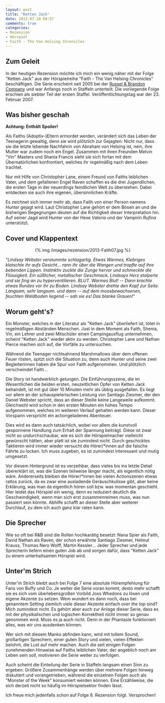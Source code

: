 ```yaml
---
layout: post
title: "Ketten Jack"
date: 2013-07-10 08:57
comments: true
categories:
- Rezension
- Hörspiel
- Faith - The Van Helsing Chronicles
---
```


## Zum Geleit

In der heutigen Rezension möchte ich mich ein wenig näher mit der Folge "Ketten Jack" aus der Hörspielreihe "Faith - The Van Helsing Chronicles" beschäftigen. Die Serie erscheint seit 2005 bei der [Russel & Brandon Company](http://www.rb-company.de/) und war Anfangs noch in Staffeln unterteilt. Die vorliegende Folge erschien als siebter Teil der ersten Staffel. Veröffentlichtungstag war der 23. Februar 2007.

## Was bisher geschah

**Achtung: Enthält Spoiler!**

Als Faiths (Adoptiv-)Eltern ermordet werden, verändert sich das Leben der Teenagerin gewaltig, denn sie wird plötzlich zur Gejagten: Nicht nur, dass sie die letzte lebende Nachfahrin von Abraham von Helsing ist, nein, ihre Mutter war zudem noch ein Engel. Zusammen mit ihren Freunden Melvin "Vin" Masters und Shania Francis sieht sie sich fortan mit dem Übernatürlichen konfrontiert, welches ihr regelmäßig nach dem Leben trachtet.

Nur mit Hilfe von Christopher Lane, einem Freund von Faiths leiblichen Vater, und dem gefallenen Engel Raven schaffen es die drei Jugendlichen, die ersten Tage in der neuerdings feindlichen Welt zu überstehen. Dabei entdecken sie auch ihre eigenen, übersinnlichen Kräfte.

Es zeichnet sich immer mehr ab, dass Faith von einer Person namens _Hunter_ gejagt wird. Laut Christopher Lane gehört er dem Bösen an und die bisherigen Begegnungen deuten auf die Richtigkeit dieser Interpretation hin. Auf seiner Jagd wird Hunter von der Hexe _Valeria_ und der Vampirin _Rufina_ unterstützt.

## Cover und Klappentext

<center>{% img /images/rezension/2013-Faith07.jpg %}</center>

_"Lindsay Webster verstummte schlagartig. Etwas Warmes, Klebriges klatschte ihr aufs Gesicht... rann ihr über die Wangen und tropfte auf ihre bebenden Lippen. Instinktiv zuckte die Zunge hervor und schmeckte die Flüssigkeit. Ein süßlicher, metallischer Geschmack. Lindsays Herz stolperte und sie fing an zu hyperventilieren. BLUT. Warmes Blut! -- Dann krachte etwas Rundes vor ihr zu Boden. Lindsay Webster drehte den Kopf zur Seite. Langsam, sehr langsam. und dann -- auf dem moosbewachsenen, feuchten Waldboden liegend -- sah sie es! Das blanke Grauen!_"

## Worum geht's?

Ein Monster, welches in der Literatur als "Ketten Jack" überliefert ist, tötet in regelmäßigen Abständen Menschen. Just in dem Moment als Faith, Shenia, Vin, ein Lehrer und zwei Mitschüler einen Campingausflug unternehmen, scheint "Ketten Jack" wieder aktiv zu werden. Christopher Lane und Nathan Pierce machen sich auf, die Vorfälle zu untersuchen.

Während die Teenager nichtsahnend Marshmallows über dem offenen Feuer rösten, spitzt sich die Situation zu, denn auch Hunter und seine zwei Begleiterinnen haben die Spur von Faith aufgenommen. Und plötzlich verschwindet Faith...

Die Story ist handwerklich gelungen. Die Einführungsszene, die im Wesentlichen die beiden ersten, neuzeitlichen Opfer von Ketten Jack behandelt, ist mit gut über 10 Minuten mehr als übbig ausgefallen. Es liegt vor allem an der schauspielerischen Leistung von Santiago Ziesmer, der den Daniel Webster spricht, dass an dieser Steille keine Langeweile aufkommt. Gleichwohl wird schon in den ersten Minuten ein hohes Tempo aufgenommen, welches im weiteren Verlauf gehalten werden kann. Dieser Vorspann verspricht ein actiongeladenes Abenteuer.

Dies wird es dann auch tatsächlich, wobei vor allem die kunstvoll gesponnene Handlung zum Erhalt der Spannung beiträgt. Diese ist zwar nicht so undurchschaubar, wie es sich die Hörspielmacher vielleicht gewünscht hätten, aber platt ist sie zumindest nicht. Durch geschicktes Taktieren wird immer wieder versucht die Hörer/*innen auf die falsche Fährte zu locken. Ich muss zugeben, es ist zumindest interessant und mutig umgesetzt.

Vor diesem Hintergrund ist es verzeihbar, dass vieles bis ins letzte Detail übererklärt ist, was die Szenen teilweise länger macht, als eigentlich nötig wäre. Andererseits bleiben die Hörer/*innen bei vielen Actionszenen etwas ratlos zurück, da es zwar eine ausladende Geräuschkulisse gibt, aber keine Erklärung, was man da eigentlich hören soll bzw. was momentan geschieht. Hier leidet das Hörspiel ein wenig, denn es reduziert deutlich die Geschwindigkeit, wenn man sich erst zusammenreimen muss, was nun passiert sein könnte. Abhilfe schafft an dieser Stelle aber weiterer Durchlauf, zu dem ich auch ganz klar raten kann.

## Die Sprecher

Wie so oft bei R&B sind die Rollen hochkarätig besetzt: Nana Spier als Faith, David Nathan als Raven, der schon erwähnte Santiago Ziesmer, Helmut Krauss, Thomas Nero Wolff, Martin Kessler... Jeder Sprecher und jede Sprecherin liefern einen guten Job ab und sorgen dafür, dass "Ketten Jack" zu einem unterhaltsamen Hörspiel wird.

## Unter'm Strich

Unter'm Strich bleibt auch bei Folge 7 eine absolute Hörempfehlung für Fans von Buffy und Co. Je weiter die Serie voran kommt, desto mehr schafft sie es sich vom überlebensgroßen Vorbild Joss Whedons zu lösen und eigene Akzente zu setzen. Wem wundert es dann noch, dass bei genanntem Setting ziemlich viele dieser Akzente einfach _over the top_ sind? Mich zumindest nicht. Es gehört aber auch zur Anlage dieser Serie, dass es mit der physikalischen und logischen Korrektheit nicht immer so genau genommen wird. Muss es ja auch nicht. Denn in der Phantasie funktioniert alles, was wir uns ausdenken können.

Wer sich mit diesem Manko abfinden kann, wird mit tollem Sound, großartigen Sprechern, einer guten Story und vielen, vielen Effekten belohnt, die Lust auf mehr machen. Auch die seit einigen Folgen zunehmenden Hinweise auf Faiths leiblichen Vater, der angeblich noch am Leben sein soll, motivieren die Serie weiter zu verfolgen.

Auch scheint die Einteilung der Serie in Staffeln langsam einen Sinn zu ergeben: Größere Zusammenhänge werden über mehrere Folgen hinweg diskutiert und vorangetrieben, während die einzelnen Folgen auch als "Monster of the Week" konsumiert werden können. Eine Erzählweise, die sich derzeit nicht so häufig im Hörspielsektor finden lässt.

Ich freue mich jedenfalls schon auf Folge 8. Rezension folgt. Versprochen!

